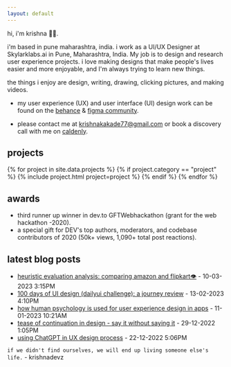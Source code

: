 ```yaml
---
layout: default
---
```

hi, i'm krishna 👋🏻.

i'm based in pune maharashtra, india. i work as a UI/UX Designer at Skylarklabs.ai in Pune, Maharashtra, India. My job is to design and research user experience projects.
i love making designs that make people's lives easier and more enjoyable, and I'm always trying to learn new things.

the things i enjoy are design, writing, drawing, clicking pictures, and making videos.

* my user experience (UX) and user interface (UI) design work can be found on the [behance](https://www.behance.net/krishnakakade) & [figma community](https://www.figma.com/@krishnadevz).

<!--* My design work can be found on  [Behance](https://www.behance.net/krishnakakade) & on  [Figma Community](https://www.figma.com/@krishnadevz).
* i am Available for fulltime **UI/UX Design**, **Writing**  related opportunities. 
-->

* please contact me at <krishnakakade77@gmail.com> or book a discovery call with me on [caldenly](https://calendly.com/krishnakakade/15min?back=1&month=2023-04).

## projects

{% for project in site.data.projects %}
{% if project.category == "project" %}
{% include project.html project=project %}
{% endif %}
{% endfor %}


## awards

* third runner up winner in dev.to GFTWebhackathon (grant for the web hackathon -2020). 
* a special gift for DEV's top authors, moderators, and codebase contributors of 2020 (50k+ views, 1,090+ total post reactions).

## latest blog posts

* [heuristic evaluation analysis: comparing amazon and flipkart👁️](https://krishnakakade.medium.com/heuristic-evaluation-analysis-comparing-amazon-and-flipkart-2fa9c0fef87f) - 10-03-2023 3:15PM
* [100 days of UI design (dailyui challenge): a journey review](https://krishnakakade.medium.com/100-days-of-ui-design-dailyui-challenge-a-journey-review-a29f22cb525c) - 13-02-2023 4:10PM
*  [how human psychology is used for user experience design in apps](https://dev.to/krishnakakade/how-human-psychology-is-used-for-user-experience-design-in-apps-2odc) - 11-01-2023 10:21AM
* [tease of continuation in design - say it without saying it](https://dev.to/krishnakakade/tease-of-continuation-in-design-say-it-without-saying-it-59am) - 29-12-2022 1:05PM
* [using ChatGPT in UX design process](https://dev.to/krishnakakade/using-chat-gpt-in-ux-design-process-4doo) - 22-12-2022 5:06PM

`if we didn't find ourselves, we will end up living someone else's life.` - krishnadevz

<!-- <center> ![Mrrobot](https://media.giphy.com/media/ZKQpx4TYrxTtS/giphy.gif) </center>
 -->
